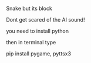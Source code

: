 Snake but its block

Dont get scared of the AI sound!

you need to install python

then in terminal type 

pip install pygame, pyttsx3
